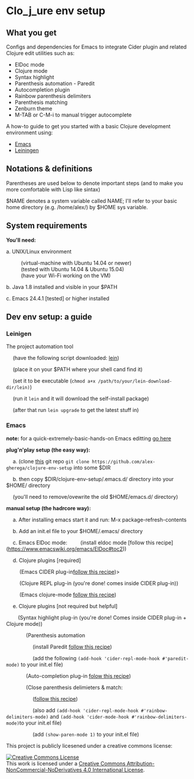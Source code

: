 # Clo_j_ure env setup

## What you get

Configs and dependencies for Emacs to integrate Cider plugin and related Clojure edit utilities such as:

* ElDoc mode
* Clojure mode
* Syntax highlight
* Parenthesis automation - Paredit
* Autocompletion plugin
* Rainbow parenthesis delimiters
* Parenthesis matching
* Zenburn theme
* M-TAB or C-M-i to manual trigger autocomplete

A how-to guide to get you started with a basic Clojure development environment using:
* [Emacs](https://www.gnu.org/software/emacs/)
* [Leiningen](https://leiningen.org/)

## Notations & definitions

Parentheses are used below to denote important steps (and to make you more comfortable with Lisp like sintax)

$NAME denotes a system variable called NAME; I'll refer to your basic home directory (e.g. /home/alex/) by $HOME sys variable.

## System requirements

__You'll need:__

a. UNIX/Linux environment
<dl>
	<dd>(virtual-machine with Ubuntu 14.04 or newer)</dd>
	<dd>(tested with Ubuntu 14.04 & Ubuntu 15.04)</dd>
	<dd>(have your Wi-Fi working on the VM)</dd>
</dl>

b. Java 1.8 installed and visible in your $PATH

c. Emacs 24.4.1 [tested] or higher installed

## Dev env setup: a guide

### Leinigen

The project automation tool

&emsp; (have the following script downloaded: [lein](https://raw.githubusercontent.com/technomancy/leiningen/stable/bin/lein))

&emsp; (place it on your $PATH where your shell cand find it)

&emsp;  (set it to be executable (`chmod a+x /path/to/your/lein-download-dir/lein)`)

&emsp;  (run it `lein` and it will download the self-install package)

&emsp; (after that run `lein upgrade` to get the latest stuff in)

### Emacs

__note:__ for a quick-extremely-basic-hands-on Emacs editting [go here](http://ocean.stanford.edu/research/quick_emacs.html)




__plug'n'play setup (the easy way):__

&emsp; a. (clone [this](https://github.com/alex-gherega/clojure-env-setup) git repo `git clone https://github.com/alex-gherega/clojure-env-setup` into some $DIR

&emsp; b. then copy $DIR/clojure-env-setup/.emacs.d/ directory into your $HOME/ directory

&emsp; (you'll need to remove/ovewrite the old $HOME/emacs.d/ directory)



__manual setup (the hadrcore way):__

&emsp; a. After installing emacs start it and run: M-x package-refresh-contents

&emsp; b. Add an init.el file to your $HOME/.emacs/ directory

&emsp; c. Emacs ElDoc mode:
&emsp;&emsp; (install eldoc mode [follow this recipe] (https://www.emacswiki.org/emacs/ElDoc#toc2))</p>

&emsp; d. Clojure plugins [required]
  
&emsp; &emsp; (Emacs CIDER plug-in[follow this recipe](https://github.com/clojure-emacs/cider/blob/master/README.md))>

&emsp; &emsp; (Clojure REPL plug-in (you're done! comes inside CIDER plug-in))

&emsp; &emsp; (Emacs clojure-mode [follow this recipe](https://github.com/clojure-emacs/clojure-mode/blob/master/README.md))
  
  
&emsp; e. Clojure plugins [not required but helpful]

&emsp;&emsp; (Syntax highlight plug-in (you're done! Comes inside CIDER plug-in + Clojure mode))<p>
    
&emsp; &emsp; &emsp; (Parenthesis automation

&emsp; &emsp; &emsp; &emsp; (install Paredit [follow this recipe]())

&emsp; &emsp; &emsp; &emsp; (add the following `(add-hook 'cider-repl-mode-hook #'paredit-mode)` to your init.el file)
		
&emsp; &emsp; &emsp; (Auto-completion plug-in [folow this recipe](http://cider.readthedocs.io/en/latest/code_completion/))

&emsp; &emsp; &emsp; (Close parenthesis delimieters & match:

&emsp; &emsp; &emsp; &emsp; ([follow this recipe](https://github.com/Fanael/rainbow-delimiters/blob/master/README.md))

&emsp; &emsp; &emsp; &emsp; (also add `(add-hook 'cider-repl-mode-hook #'rainbow-delimiters-mode)` and `(add-hook 'cider-mode-hook #'rainbow-delimiters-mode)`to your init.el file)

&emsp; &emsp; &emsp; &emsp; (add `(show-paren-mode 1)` to your init.el file)
		
    
  

This project is publicly licesened under a creative commons license:

<a rel="license" href="http://creativecommons.org/licenses/by-nc-nd/4.0/"><img alt="Creative Commons License" style="border-width:0" src="https://i.creativecommons.org/l/by-nc-nd/4.0/88x31.png" /></a><br />This work is licensed under a <a rel="license" href="http://creativecommons.org/licenses/by-nc-nd/4.0/">Creative Commons Attribution-NonCommercial-NoDerivatives 4.0 International License</a>.

